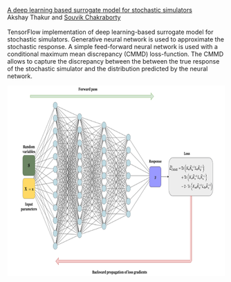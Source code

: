[A deep learning based surrogate model for stochastic simulators](https://arxiv.org/abs/2110.13809)\
Akshay Thakur and [Souvik Chakraborty](https://www.csccm.in/home)\
\
TensorFlow implementation of deep learning-based surrogate model for stochastic simulators. Generative neural network is used to approximate the stochastic response. A simple feed-forward neural network is used with a conditional maximum mean discrepancy (CMMD) loss-function. The CMMD allows to capture the discrepancy between the between the true response of the stochastic simulator and the distribution predicted by the neural network.
<p>
    <img src="Images/Neural Net.png" width="740" height="440" />
</p>
